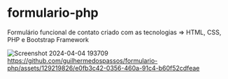 # formulario-php
Formulário funcional de contato criado com as tecnologias => HTML, CSS, PHP e Bootstrap Framework

![Screenshot 2024-04-04 193709](https://github.com/guilhermedospassos/formulario-php/assets/129219826/c59c44a4-12f0-495a-a631-c398e2cc911f)
https://github.com/guilhermedospassos/formulario-php/assets/129219826/e0fb3c42-0356-460a-91c4-b60f52cdfeae

